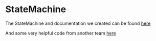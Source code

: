 # StateMachine

The StateMachine and documentation we created can be found [here](https://gentrified-apps.gitbook.io/statemachineftc/)

And some very helpful code from another team [here](https://state-factory.gitbook.io/state-factory/essential-usage)
